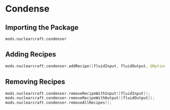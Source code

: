 # Condense

## Importing the Package
`mods.nuclearcraft.condenser`

## Adding Recipes
```kotlin
mods.nuclearcraft.condenser.addRecipe([fluidInput, fluidOutput, @Optional double coolingRequired, @Optional int condensingTemperature}]);
```

## Removing Recipes
```kotlin
mods.nuclearcraft.condenser.removeRecipeWithInput([fluidInput]);
mods.nuclearcraft.condenser.removeRecipeWithOutput([fluidOutput]);
mods.nuclearcraft.condenser.removeAllRecipes();
```